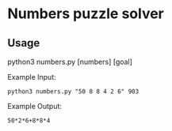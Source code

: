 # Numbers puzzle solver

## Usage

python3 numbers.py [numbers] [goal]

Example Input:

```
python3 numbers.py "50 8 8 4 2 6" 903
```

Example Output:

```
50*2*6+8*8*4
```
